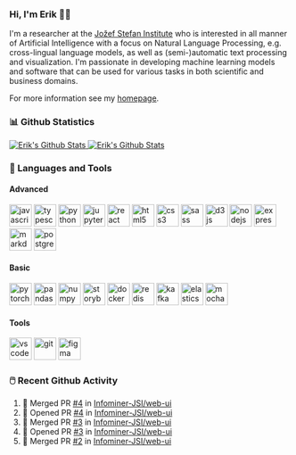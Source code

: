 ### Hi, I'm Erik 👋🏼 

I'm a researcher at the [Jožef Stefan Institute][job] who is interested in all manner of Artificial Intelligence with a focus on Natural Language Processing, e.g. cross-lingual language models, as well as (semi-)automatic text processing and visualization. I'm passionate in developing machine learning models and software that can be used for various tasks in both scientific and business domains.

For more information see my [homepage][homepage].

### 📊 Github Statistics

<a href="https://github.com/anuraghazra/github-readme-stats">
  <img alt="Erik's Github Stats" src="https://github-readme-stats.vercel.app/api?username=eriknovak&show_icons=true&theme=yeblu&hide_border=true" />
</a>
<a href="https://github.com/anuraghazra/github-readme-stats">
  <img alt="Erik's Github Stats" src="https://github-readme-stats.vercel.app/api/top-langs/?username=eriknovak&langs_count=7&layout=compact&theme=yeblu&hide_border=true&card_width=445" />
</a>

### 🧰 Languages and Tools

#### Advanced

<p> 
  <!-- Programming Languages and Packages -->
  <img src="https://cdn.jsdelivr.net/gh/devicons/devicon/icons/javascript/javascript-original.svg" alt="javascript" width="40" height="40"/>
  <img src="https://cdn.jsdelivr.net/gh/devicons/devicon/icons/typescript/typescript-original.svg" alt="typescript" width="40" height="40"/>
  <img src="https://cdn.jsdelivr.net/gh/devicons/devicon/icons/python/python-original.svg" alt="python" width="40" height="40"/>   
  <img src="https://cdn.jsdelivr.net/gh/devicons/devicon/icons/jupyter/jupyter-original-wordmark.svg" alt="jupyter" width="40" height="40"/>  
  
  <!-- Frontend Development -->
  <img src="https://cdn.jsdelivr.net/gh/devicons/devicon/icons/react/react-original.svg" alt="react" width="40" height="40"/>
  <img src="https://cdn.jsdelivr.net/gh/devicons/devicon/icons/html5/html5-original.svg" alt="html5" width="40" height="40"/>
  <img src="https://cdn.jsdelivr.net/gh/devicons/devicon/icons/css3/css3-original.svg" alt="css3" width="40" height="40"/>
  <img src="https://cdn.jsdelivr.net/gh/devicons/devicon/icons/sass/sass-original.svg" alt="sass" width="40" height="40"/> 
  <img src="https://cdn.jsdelivr.net/gh/devicons/devicon/icons/d3js/d3js-original.svg" alt="d3js" width="40" height="40"/>  
  
  <!-- Backend Development -->
  <img src="https://cdn.jsdelivr.net/gh/devicons/devicon/icons/nodejs/nodejs-original.svg" alt="nodejs" width="40" height="40"/> 
  <img src="https://cdn.jsdelivr.net/gh/devicons/devicon/icons/express/express-original.svg" alt="express" width="40" height="40"/> 
  <img src="https://cdn.jsdelivr.net/gh/devicons/devicon/icons/markdown/markdown-original.svg" alt="markdown" width="40" height="40"/>

  
  <!-- Databases -->
  <img src="https://cdn.jsdelivr.net/gh/devicons/devicon/icons/postgresql/postgresql-original.svg" alt="postgresql" width="40" height="40"/> 
  
  <!-- Unit Tests -->
</p>


#### Basic
<p> 
  <!-- Programming Languages and Packages -->
  <img src="https://www.vectorlogo.zone/logos/pytorch/pytorch-icon.svg" alt="pytorch" width="40" height="40"/>
  <img src="https://cdn.jsdelivr.net/gh/devicons/devicon/icons/pandas/pandas-original.svg" alt="pandas" width="40" height="40"/>
  <img src="https://cdn.jsdelivr.net/gh/devicons/devicon/icons/numpy/numpy-original.svg" alt="numpy" width="40" height="40"/>

  <!-- Frontend Development -->
  <img src="https://cdn.jsdelivr.net/gh/devicons/devicon/icons/storybook/storybook-original.svg" alt="storybook" width="40" height="40"/> 

  <!-- Backend Development -->
  
  <!-- Databases -->
  <img src="https://cdn.jsdelivr.net/gh/devicons/devicon/icons/docker/docker-original.svg" alt="docker" width="40" height="40"/>
  <img src="https://cdn.jsdelivr.net/gh/devicons/devicon/icons/redis/redis-original.svg" alt="redis" width="40" height="40"/>
  <img src="https://cdn.jsdelivr.net/gh/devicons/devicon/icons/apachekafka/apachekafka-original.svg" alt="kafka" width="40" height="40"/>  
  <img src="https://www.vectorlogo.zone/logos/elastic/elastic-icon.svg" alt="elasticsearch" width="40" height="40"/> 
  
  <!-- Unit Tests -->
  <img src="https://www.vectorlogo.zone/logos/mochajs/mochajs-icon.svg" alt="mocha" width="40" height="40"/> 

</p>


#### Tools

<p>
  <img src="https://cdn.jsdelivr.net/gh/devicons/devicon/icons/vscode/vscode-original.svg" alt="vscode" width="40" height="40"/> 
  <img src="https://cdn.jsdelivr.net/gh/devicons/devicon/icons/git/git-original.svg" alt="git" width="40" height="40" />
  <img src="https://cdn.jsdelivr.net/gh/devicons/devicon/icons/figma/figma-original.svg" alt="figma" width="40" height="40" />
</p>


### 🖱️ Recent Github Activity

<!--START_SECTION:activity-->
1. 🎉 Merged PR [#4](https://github.com/Infominer-JSI/web-ui/pull/4) in [Infominer-JSI/web-ui](https://github.com/Infominer-JSI/web-ui)
2. 💪 Opened PR [#4](https://github.com/Infominer-JSI/web-ui/pull/4) in [Infominer-JSI/web-ui](https://github.com/Infominer-JSI/web-ui)
3. 🎉 Merged PR [#3](https://github.com/Infominer-JSI/web-ui/pull/3) in [Infominer-JSI/web-ui](https://github.com/Infominer-JSI/web-ui)
4. 💪 Opened PR [#3](https://github.com/Infominer-JSI/web-ui/pull/3) in [Infominer-JSI/web-ui](https://github.com/Infominer-JSI/web-ui)
5. 🎉 Merged PR [#2](https://github.com/Infominer-JSI/web-ui/pull/2) in [Infominer-JSI/web-ui](https://github.com/Infominer-JSI/web-ui)
<!--END_SECTION:activity-->




[job]: https://ailab.ijs.si/
[homepage]: https://ailab.ijs.si/eriknovak/
[gists]: https://gist.github.com/ErikNovak
[datasets]: ./datasets/README.md






